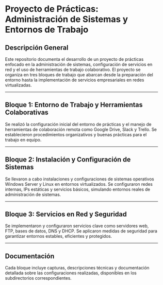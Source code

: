 # Proyecto de Prácticas: Administración de Sistemas y Entornos de Trabajo

## Descripción General

Este repositorio documenta el desarrollo de un proyecto de prácticas enfocado en la administración de sistemas, configuración de servicios en red y el uso de herramientas de trabajo colaborativo. El proyecto se organiza en tres bloques de trabajo que abarcan desde la preparación del entorno hasta la implementación de servicios empresariales en redes virtualizadas.

---

## Bloque 1: Entorno de Trabajo y Herramientas Colaborativas

Se realizó la configuración inicial del entorno de prácticas y el manejo de herramientas de colaboración remota como Google Drive, Slack y Trello. Se establecieron procedimientos organizativos y buenas prácticas para el trabajo en equipo.

---

## Bloque 2: Instalación y Configuración de Sistemas

Se llevaron a cabo instalaciones y configuraciones de sistemas operativos Windows Server y Linux en entornos virtualizados. Se configuraron redes internas, IPs estáticas y servicios básicos, simulando entornos reales de administración de sistemas.

---

## Bloque 3: Servicios en Red y Seguridad

Se implementaron y configuraron servicios clave como servidores web, FTP, bases de datos, DNS y DHCP. Se aplicaron medidas de seguridad para garantizar entornos estables, eficientes y protegidos.

---

## Documentación

Cada bloque incluye capturas, descripciones técnicas y documentación detallada sobre las configuraciones realizadas, disponibles en los subdirectorios correspondientes.
